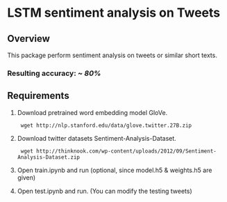 # LSTM sentiment analysis on Tweets

## Overview
This package perform sentiment analysis on tweets or similar short texts.

### Resulting accuracy: *~ 80%*

## Requirements

1. Download pretrained word embedding model GloVe.
        
        wget http://nlp.stanford.edu/data/glove.twitter.27B.zip
        
2. Download twitter datasets Sentiment-Analysis-Dataset.

        wget http://thinknook.com/wp-content/uploads/2012/09/Sentiment-Analysis-Dataset.zip

3. Open train.ipynb and run (optional, since model.h5 & weights.h5 are given)

4. Open test.ipynb and run. (You can modify the testing tweets)


